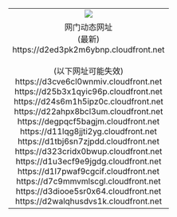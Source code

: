 ﻿<table>
  <tr></tr>
  <tr><td colspan=2 align=center><img src="https://d2ed3pk2m6ybnp.cloudfront.net/Up/oGate.jpg" /></td></tr>
  <tr><td colspan=2 align=center>网门动态网址<br/>(最新)
<br>https://d2ed3pk2m6ybnp.cloudfront.net
<br/><br/>(以下网址可能失效)
<br>https://d3cve6cl0wnmiv.cloudfront.net
<br>https://d25b3x1qyic96p.cloudfront.net
<br>https://d24s6m1h5ipz0c.cloudfront.net
<br>https://d22ahpx8bcl3um.cloudfront.net
<br>https://degpqcf5bagjm.cloudfront.net
<br>https://d11lqg8jjti2yg.cloudfront.net
<br>https://d1tbj6sn7zjpdd.cloudfront.net
<br>https://d323cridx0bwup.cloudfront.net
<br>https://d1u3ecf9e9jgdg.cloudfront.net
<br>https://d1l7pwaf9cgcif.cloudfront.net
<br>https://d7c9mmvmlscgl.cloudfront.net
<br>https://d3diooe5sr0x64.cloudfront.net
<br>https://d2walqhusdvs1k.cloudfront.net
    </td>
  </tr>
</table>
